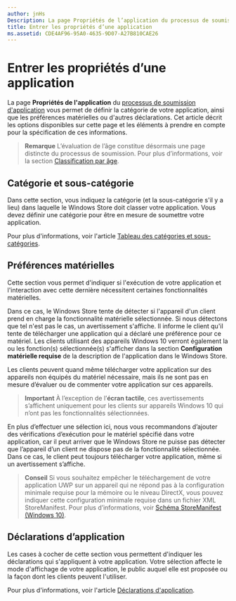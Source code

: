 ```yaml
---
author: jnHs
Description: La page Propriétés de l’application du processus de soumission d’application vous permet de définir la catégorie de votre application, ainsi que les préférences matérielles ou d’autres déclarations.
title: Entrer les propriétés d’une application
ms.assetid: CDE4AF96-95A0-4635-9D07-A27B810CAE26
---
```


# Entrer les propriétés d’une application

La page **Propriétés de l'application** du [processus de soumission d'application](app-submissions.md) vous permet de définir la catégorie de votre application, ainsi que les préférences matérielles ou d'autres déclarations. Cet article décrit les options disponibles sur cette page et les éléments à prendre en compte pour la spécification de ces informations.

> **Remarque** L’évaluation de l’âge constitue désormais une page distincte du processus de soumission. Pour plus d’informations, voir la section [Classification par âge](age-ratings.md).

## Catégorie et sous-catégorie

Dans cette section, vous indiquez la catégorie (et la sous-catégorie s'il y a lieu) dans laquelle le Windows Store doit classer votre application. Vous devez définir une catégorie pour être en mesure de soumettre votre application.

Pour plus d'informations, voir l'article [Tableau des catégories et sous-catégories](category-and-subcategory-table.md).

## Préférences matérielles


Cette section vous permet d'indiquer si l'exécution de votre application et l'interaction avec cette dernière nécessitent certaines fonctionnalités matérielles.

Dans ce cas, le Windows Store tente de détecter si l'appareil d'un client prend en charge la fonctionnalité matérielle sélectionnée. Si nous détectons que tel n'est pas le cas, un avertissement s'affiche. Il informe le client qu'il tente de télécharger une application qui a déclaré une préférence pour ce matériel. Les clients utilisant des appareils Windows 10 verront également la ou les fonction(s) sélectionnée(s) s'afficher dans la section **Configuration matérielle requise** de la description de l'application dans le Windows Store.

Les clients peuvent quand même télécharger votre application sur des appareils non équipés du matériel nécessaire, mais ils ne sont pas en mesure d’évaluer ou de commenter votre application sur ces appareils.

> **Important** À l’exception de l’**écran tactile**, ces avertissements s’affichent uniquement pour les clients sur appareils Windows 10 qui n’ont pas les fonctionnalités sélectionnées.

En plus d’effectuer une sélection ici, nous vous recommandons d’ajouter des vérifications d’exécution pour le matériel spécifié dans votre application, car il peut arriver que le Windows Store ne puisse pas détecter que l’appareil d’un client ne dispose pas de la fonctionnalité sélectionnée. Dans ce cas, le client peut toujours télécharger votre application, même si un avertissement s’affiche.

> **Conseil** Si vous souhaitez empêcher le téléchargement de votre application UWP sur un appareil qui ne répond pas à la configuration minimale requise pour la mémoire ou le niveau DirectX, vous pouvez indiquer cette configuration minimale requise dans un fichier XML StoreManifest. Pour plus d’informations, voir [Schéma StoreManifest (Windows 10)](https://msdn.microsoft.com/library/windows/apps/mt617335).

## Déclarations d’application


Les cases à cocher de cette section vous permettent d'indiquer les déclarations qui s'appliquent à votre application. Votre sélection affecte le mode d'affichage de votre application, le public auquel elle est proposée ou la façon dont les clients peuvent l'utiliser.

Pour plus d'informations, voir l'article [Déclarations d'application](app-declarations.md).


<!--HONumber=May16_HO2-->



